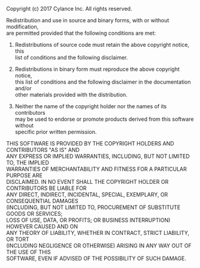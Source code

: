 Copyright (c) 2017 Cylance Inc. All rights reserved.                              
                                                                                  
Redistribution and use in source and binary forms, with or without modification,  
are permitted provided that the following conditions are met:                     
                                                                                  
1. Redistributions of source code must retain the above copyright notice, this    
list of conditions and the following disclaimer.                                  
                                                                                  
2. Redistributions in binary form must reproduce the above copyright notice,      
this list of conditions and the following disclaimer in the documentation and/or  
other materials provided with the distribution.                                   
                                                                                  
3. Neither the name of the copyright holder nor the names of its contributors     
may be used to endorse or promote products derived from this software without     
specific prior written permission.                                                
                                                                                  
THIS SOFTWARE IS PROVIDED BY THE COPYRIGHT HOLDERS AND CONTRIBUTORS "AS IS" AND   
ANY EXPRESS OR IMPLIED WARRANTIES, INCLUDING, BUT NOT LIMITED TO, THE IMPLIED     
WARRANTIES OF MERCHANTABILITY AND FITNESS FOR A PARTICULAR PURPOSE ARE            
DISCLAIMED. IN NO EVENT SHALL THE COPYRIGHT HOLDER OR CONTRIBUTORS BE LIABLE FOR  
ANY DIRECT, INDIRECT, INCIDENTAL, SPECIAL, EXEMPLARY, OR CONSEQUENTIAL DAMAGES    
(INCLUDING, BUT NOT LIMITED TO, PROCUREMENT OF SUBSTITUTE GOODS OR SERVICES;      
LOSS OF USE, DATA, OR PROFITS; OR BUSINESS INTERRUPTION) HOWEVER CAUSED AND ON    
ANY THEORY OF LIABILITY, WHETHER IN CONTRACT, STRICT LIABILITY, OR TORT           
(INCLUDING NEGLIGENCE OR OTHERWISE) ARISING IN ANY WAY OUT OF THE USE OF THIS     
SOFTWARE, EVEN IF ADVISED OF THE POSSIBILITY OF SUCH DAMAGE.                      
